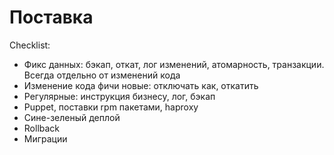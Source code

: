 # Поставка

Checklist:

- Фикс данных: бэкап, откат, лог изменений, атомарность, транзакции. Всегда отдельно от изменений кода
- Изменение кода фичи новые: отключать как, откатить
- Регулярные: инструкция бизнесу, лог, бэкап
- Puppet, поставки rpm пакетами, haproxy
- Сине-зеленый деплой
- Rollback
- Миграции
